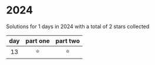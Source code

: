 # 2024
Solutions for 1 days in 2024 with a total of 2 stars collected

| day   | part one | part two |
| :---: | :------: | :------: |
| 13 | ⭐️ | ⭐️ |